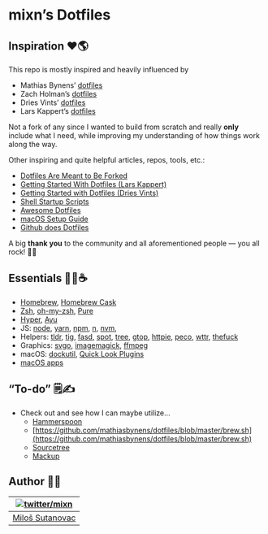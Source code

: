 # mixn’s Dotfiles

## Inspiration ❤️🌎

This repo is mostly inspired and heavily influenced by

- Mathias Bynens’ [dotfiles](https://github.com/mathiasbynens/dotfiles)
- Zach Holman’s [dotfiles](https://github.com/holman/dotfiles)
- Dries Vints’ [dotfiles](https://github.com/driesvints/dotfiles)
- Lars Kappert’s [dotfiles](https://github.com/webpro/dotfiles)

Not a fork of any since I wanted to build from scratch and really **only** include what I need, while improving my understanding of how things work along the way.

Other inspiring and quite helpful articles, repos, tools, etc.:

- [Dotfiles Are Meant to Be Forked](https://zachholman.com/2010/08/dotfiles-are-meant-to-be-forked/)
- [Getting Started With Dotfiles (Lars Kappert)](https://medium.com/@webprolific/getting-started-with-dotfiles-43c3602fd789)
- [Getting Started with Dotfiles (Dries Vints)](http://sourabhbajaj.com/mac-setup/)
- [Shell Startup Scripts](https://blog.flowblok.id.au/2013-02/shell-startup-scripts.html)
- [Awesome Dotfiles](https://github.com/webpro/awesome-dotfiles)
- [macOS Setup Guide](http://sourabhbajaj.com/mac-setup/)
- [Github does Dotfiles](https://dotfiles.github.io/)

A big **thank you** to the community and all aforementioned people — you all rock! 👨‍🎤

## Essentials 👩‍💻☕️

- [Homebrew](https://brew.sh/), [Homebrew Cask](https://caskroom.github.io/)
- [Zsh](https://www.zsh.org/), [oh-my-zsh](https://github.com/robbyrussell/oh-my-zsh), [Pure](https://github.com/sindresorhus/pure)
- [Hyper](https://hyper.is/), [Ayu](https://github.com/ayu-theme)
- JS: [node](https://nodejs.org/en/), [yarn](https://yarnpkg.com/lang/en/), [npm](https://yarnpkg.com/lang/en/), [n](https://github.com/tj/n), [nvm](https://github.com/creationix/nvm), 
- Helpers: [tldr](https://github.com/tldr-pages/tldr), [tig](https://jonas.github.io/tig/), [fasd](https://github.com/clvv/fasd), [spot](https://github.com/rauchg/spot), [tree](http://mama.indstate.edu/users/ice/tree/), [gtop](https://github.com/aksakalli/gtop), [httpie](https://httpie.org/), [peco](https://peco.github.io/), [wttr](http://wttr.in/), [thefuck](https://github.com/nvbn/thefuck)
- Graphics: [svgo](https://github.com/svg/svgo), [imagemagick](https://www.imagemagick.org/script/index.php), [ffmpeg](https://www.ffmpeg.org/)
- macOS: [dockutil](https://github.com/kcrawford/dockutil), [Quick Look Plugins](https://github.com/sindresorhus/quick-look-plugins)
- [macOS apps](./Brewfile)

## “To-do” 🗒✍️

- Check out and see how I can maybe utilize…
  - [Hammerspoon](https://www.hammerspoon.org/)
  - [https://github.com/mathiasbynens/dotfiles/blob/master/brew.sh](https://github.com/mathiasbynens/dotfiles/blob/master/brew.sh)
  - [Sourcetree](https://www.sourcetreeapp.com/)
  - [Mackup](https://github.com/lra/mackup)

## Author 🙂👋

| [![twitter/mixn](https://s.gravatar.com/avatar/25f6ced5bed9c19f2174e68798fb8f66?s=80)](http://twitter.com/mixn "Follow @mixn on Twitter") |
|---|
| [Miloš Sutanovac](https://mixn.io/) |